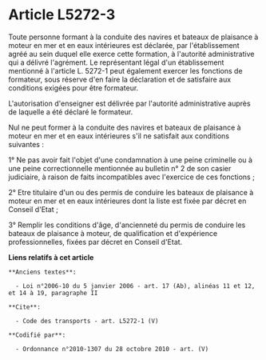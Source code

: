 # Article L5272-3

Toute personne formant à la conduite des navires et bateaux de plaisance à moteur en mer et en eaux intérieures est déclarée,
par l'établissement agréé au sein duquel elle exerce cette formation, à l'autorité administrative qui a délivré l'agrément.
Le représentant légal d'un établissement mentionné à l'article L. 5272-1 peut également exercer les fonctions de formateur,
sous réserve d'en faire la déclaration et de satisfaire aux conditions exigées pour être formateur.

L'autorisation d'enseigner est délivrée par l'autorité administrative auprès de laquelle a été déclaré le formateur. 

Nul ne peut former à la conduite des navires et bateaux de plaisance à moteur en mer et en eaux intérieures s'il ne satisfait
aux conditions suivantes : 

1° Ne pas avoir fait l'objet d'une condamnation à une peine criminelle ou à une peine correctionnelle mentionnée au bulletin
n° 2 de son casier judiciaire, à raison de faits incompatibles avec l'exercice de ces fonctions ; 

2° Etre titulaire d'un ou des permis de conduire les bateaux de plaisance à moteur en mer et en eaux intérieures dont la
liste est fixée par décret en Conseil d'Etat ; 

3° Remplir les conditions d'âge, d'ancienneté du permis de conduire les bateaux de plaisance à moteur, de qualification et
d'expérience professionnelles, fixées par décret en Conseil d'Etat.

**Liens relatifs à cet article**

	**Anciens textes**:

	  - Loi n°2006-10 du 5 janvier 2006 - art. 17 (Ab), alinéas 11 et 12, et 14 à 19, paragraphe II

	**Cite**:

	  - Code des transports - art. L5272-1 (V)

	**Codifié par**:

	  - Ordonnance n°2010-1307 du 28 octobre 2010 - art. (V)
